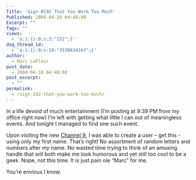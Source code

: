```yaml
---
Title: 'Sign #192 That You Work Too Much'
Published: 2004-04-10 04:48:00
Excerpt: ""
Tags: ""
views:
  - 'a:1:{i:0;s:3:"252";}'
dsq_thread_id:
  - 'a:1:{i:0;s:10:"3538634163";}'
author:
  - Marc LaFleur
post_date:
  - 2004-04-10 04:48:00
post_excerpt:
  - ""
permalink:
  - /sign-192-that-you-work-too-much/
---
```

<div class="Section1"> <p>In a life devoid of much entertainment (I&rsquo;m posting at 9:39 PM from my office right now) I&rsquo;m left with getting what little I can out of meaningless events. And tonight I managed to find one such event.</p> <p>Upon visiting the new <a href="http://channel9.msdn.com/">Channel 9</a>, I was able to create a user &ndash; get this - using only my first name. That&rsquo;s right! No assortment of random letters and numbers after my name. No wasted time trying to think of an amusing handle that will both make me look humorous and yet still too cool to be a geek. Nope, not this time. It is just pain ole &ldquo;Marc&rdquo; for me.</p> <p>You&rsquo;re envious I know.</p> <p>&nbsp;</p> <p>&nbsp;</p></div>